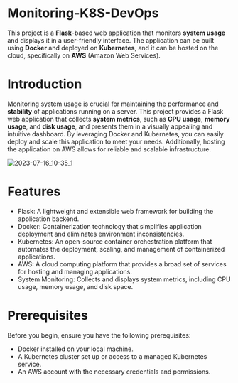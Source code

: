 # Monitoring-K8S-DevOps

This project is a **Flask**-based web application that monitors **system usage** and displays it in a user-friendly interface. The application can be built using **Docker** and deployed on **Kubernetes**, and it can be hosted on the cloud, specifically on **AWS** (Amazon Web Services).

# Introduction

Monitoring system usage is crucial for maintaining the performance and **stability** of applications running on a server. This project provides a Flask web application that collects **system metrics**, such as **CPU usage**, **memory usage**, and **disk usage**, and presents them in a visually appealing and intuitive dashboard. By leveraging Docker and Kubernetes, you can easily deploy and scale this application to meet your needs. Additionally, hosting the application on AWS allows for reliable and scalable infrastructure.

![2023-07-16_10-35_1](https://github.com/alcestide/monitoring-k8s-devops/assets/106203061/f80c3498-1f9e-4766-a8b5-80a67300d7c9)


# Features

- Flask: A lightweight and extensible web framework for building the application backend.
- Docker: Containerization technology that simplifies application deployment and eliminates environment inconsistencies.
- Kubernetes: An open-source container orchestration platform that automates the deployment, scaling, and management of containerized applications.
- AWS: A cloud computing platform that provides a broad set of services for hosting and managing applications.
- System Monitoring: Collects and displays system metrics, including CPU usage, memory usage, and disk space.
  
# Prerequisites

Before you begin, ensure you have the following prerequisites:

- Docker installed on your local machine.
- A Kubernetes cluster set up or access to a managed Kubernetes service.
- An AWS account with the necessary credentials and permissions.
